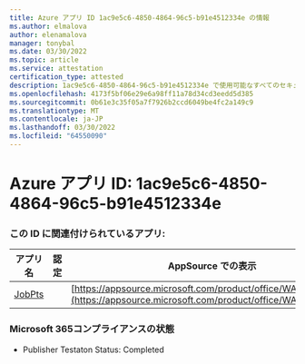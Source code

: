 ```yaml
---
title: Azure アプリ ID 1ac9e5c6-4850-4864-96c5-b91e4512334e の情報
ms.author: elmalova
author: elenamalova
manager: tonybal
ms.date: 03/30/2022
ms.topic: article
ms.service: attestation
certification_type: attested
description: 1ac9e5c6-4850-4864-96c5-b91e4512334e で使用可能なすべてのセキュリティおよびコンプライアンス情報。
ms.openlocfilehash: 4173f5bf06e29e6a98ff11a78d34cd3eedd5d385
ms.sourcegitcommit: 0b61e3c35f05a7f7926b2ccd6049be4fc2a149c9
ms.translationtype: MT
ms.contentlocale: ja-JP
ms.lasthandoff: 03/30/2022
ms.locfileid: "64550090"
---
```

# <a name="azure-app-id-1ac9e5c6-4850-4864-96c5-b91e4512334e"></a>Azure アプリ ID: 1ac9e5c6-4850-4864-96c5-b91e4512334e


### <a name="apps-associated-with-this-id"></a>この ID に関連付けられているアプリ:
| **アプリ名** | **認定** | **AppSource での表示** |
|--------------|---------------|-----------------------|
| [JobPts](../forward/WA200001849.md) |  | [https://appsource.microsoft.com/product/office/WA200001849](https://appsource.microsoft.com/product/office/WA200001849) |

### <a name="microsoft-365-app-compliance-status"></a>Microsoft 365コンプライアンスの状態
- Publisher Testaton Status: Completed
